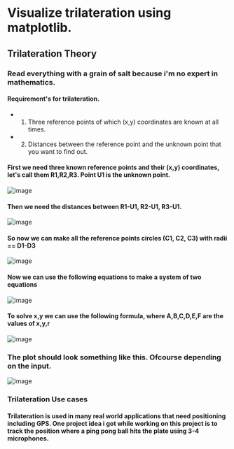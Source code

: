 # Visualize trilateration using matplotlib.
## Trilateration Theory
### Read everything with a grain of salt because i'm no expert in mathematics.
#### Requirement's for trilateration.
- 1. Three reference points of which (x,y) coordinates are known at all times.
- 2. Distances between the reference point and the unknown point that you want to find out.
#### First we need three known reference points and their (x,y) coordinates, let's call them R1,R2,R3. Point U1 is the unknown point.
![image](https://user-images.githubusercontent.com/80245457/210521723-2ca14822-e557-4528-9303-ca6dd1510c78.png)
#### Then we need the distances between R1-U1, R2-U1, R3-U1.
![image](https://user-images.githubusercontent.com/80245457/210522285-9e5a4aa1-85d0-4685-b51b-a52fcac844d4.png)
#### So now we can make all the reference points circles (C1, C2, C3) with radii == D1-D3
![image](https://user-images.githubusercontent.com/80245457/210522571-8d6226b0-6829-4d7c-bac9-a6d50df70a56.png)
#### Now we can use the following equations to make a system of two equations
![image](https://user-images.githubusercontent.com/80245457/210607956-8449418b-367e-4dde-b116-418e3b37d6d1.png)
#### To solve x,y we can use the following formula, where A,B,C,D,E,F are the values of x,y,r
![image](https://user-images.githubusercontent.com/80245457/210611274-a054c4f1-c2ff-4f62-8593-cf24295a5e96.png)




### The plot should look something like this. Ofcourse depending on the input.
![image](https://user-images.githubusercontent.com/80245457/210432809-c6e4aafc-ff9f-417b-9a02-6baf9eee45a1.png)

### Trilateration Use cases
#### Trilateration is used in many real world applications that need positioning including GPS. One project idea i got while working on this project is to track the position where a ping pong ball hits the plate using 3-4 microphones.
